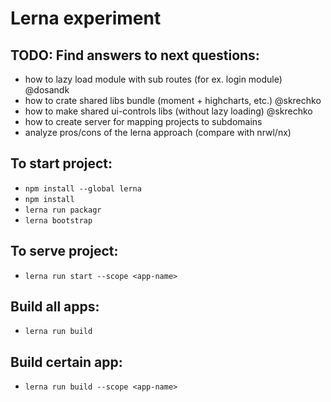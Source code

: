 # Lerna experiment

## TODO: Find answers to next questions:

* how to lazy load module with sub routes (for ex. login module) @dosandk
* how to crate shared libs bundle (moment + highcharts, etc.) @skrechko
* how to make shared ui-controls libs (without lazy loading) @skrechko
* how to create server for mapping projects to subdomains
* analyze pros/cons of the lerna approach (compare with nrwl/nx)

## To start project:
* `npm install --global lerna`
* `npm install`
* `lerna run packagr`
* `lerna bootstrap`

## To serve project:
* `lerna run start --scope <app-name>`

## Build all apps:
* `lerna run build`

## Build certain app:
* `lerna run build --scope <app-name>`
